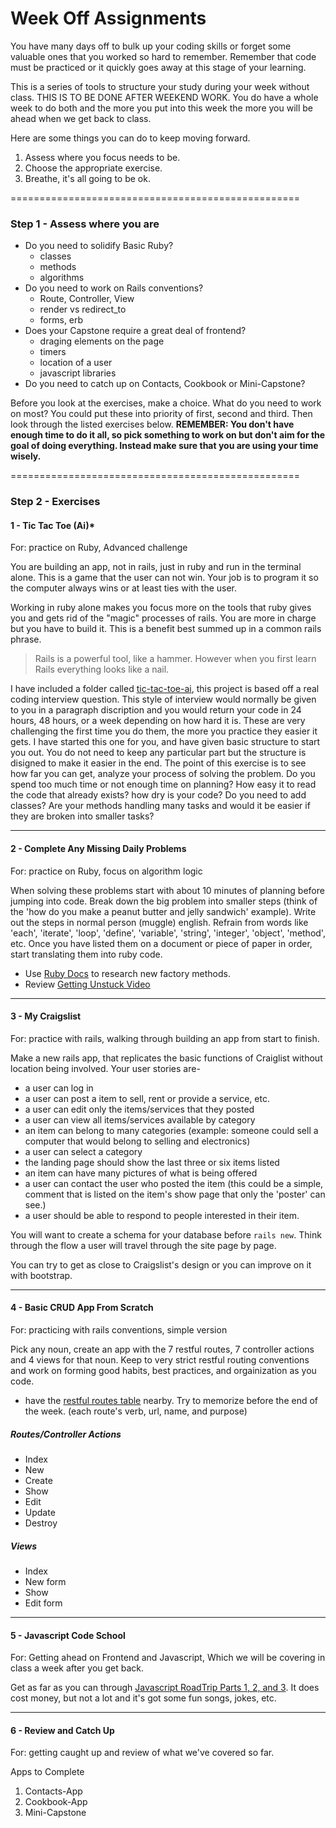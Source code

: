 # Week Off Assignments


You have many days off to bulk up your coding skills or forget some valuable ones that you worked so hard to remember. Remember that code must be practiced or it quickly goes away at this stage of your learning.

This is a series of tools to structure your study during your week without class. THIS IS TO BE DONE AFTER WEEKEND WORK. You do have a whole week to do both and the more you put into this week the more you will be ahead when we get back to class.

Here are some things you can do to keep moving forward.

1. Assess where you focus needs to be.
2. Choose the appropriate exercise.
3. Breathe, it's all going to be ok.


==================================================


### Step 1 - Assess where you are

- Do you need to solidify Basic Ruby? 
  - classes
  - methods
  - algorithms
- Do you need to work on Rails conventions?
  - Route, Controller, View
  - render vs redirect_to
  - forms, erb
- Does your Capstone require a great deal of frontend?
  - draging elements on the page
  - timers
  - location of a user
  - javascript libraries
- Do you need to catch up on Contacts, Cookbook or Mini-Capstone?

Before you look at the exercises, make a choice. What do you need to work on most? You could put these into priority of first, second and third. Then look through the listed exercises below. **REMEMBER: You don't have enough time to do it all, so pick something to work on but don't aim for the goal of doing everything. Instead make sure that you are using your time wisely.**

==================================================


### Step 2 - Exercises

#### 1 - Tic Tac Toe (Ai)*

For: practice on Ruby, Advanced challenge

You are building an app, not in rails, just in ruby and run in the terminal alone. This is a game that the user can not win. Your job is to program it so the computer always wins or at least ties with the user.

Working in ruby alone makes you focus more on the tools that ruby gives you and gets rid of the "magic" processes of rails. You are more in charge but you have to build it. This is a benefit best summed up in a common rails phrase.

> Rails is a powerful tool, like a hammer. However when you first learn Rails everything looks like a nail.

I have included a folder called [tic-tac-toe-ai](/tic-tac-toe-ai), this project is based off a real coding interview question. This style of interview would normally be given to you in a paragraph discription and you would return your code in 24 hours, 48 hours, or a week depending on how hard it is. These are very challenging the first time you do them, the more you practice they easier it gets. I have started this one for you, and have given basic structure to start you out. You do not need to keep any particular part but the structure is disigned to make it easier in the end. The point of this exercise is to see how far you can get, analyze your process of solving the problem. Do you spend too much time or not enough time on planning? How easy it to read the code that already exists? how dry is your code? Do you need to add classes? Are your methods handling many tasks and would it be easier if they are broken into smaller tasks? 

--------------------------------------------------

#### 2 - Complete Any Missing Daily Problems

For: practice on Ruby, focus on algorithm logic

When solving these problems start with about 10 minutes of planning before jumping into code. Break down the big problem into smaller steps (think of the 'how do you make a peanut butter and jelly sandwich' example). Write out the steps in normal person (muggle) english. Refrain from words like 'each', 'iterate', 'loop', 'define', 'variable', 'string', 'integer', 'object', 'method', etc. Once you have listed them on a document or piece of paper in order, start translating them into ruby code.

* Use [Ruby Docs](http://ruby-doc.org/) to research new factory methods.
* Review [Getting Unstuck Video](https://drive.google.com/a/anyonecanlearntocode.com/file/d/0B0F6BfZrQEBebE0wdTBlRl9YNlU/view?usp=sharing)

--------------------------------------------------

#### 3 - My Craigslist

For: practice with rails, walking through building an app from start to finish.

Make a new rails app, that replicates the basic functions of Craiglist without location being involved. Your user stories are-

- a user can log in
- a user can post a item to sell, rent or provide a service, etc.
- a user can edit only the items/services that they posted
- a user can view all items/services available by category
- an item can belong to many categories (example: someone could sell a computer that would belong to selling and electronics)
- a user can select a category
- the landing page should show the last three or six items listed
- an item can have many pictures of what is being offered
- a user can contact the user who posted the item (this could be a simple, comment that is listed on the item's show page that only the 'poster' can see.)
- a user should be able to respond to people interested in their item.

You will want to create a schema for your database before `rails new`. Think through the flow a user will travel through the site page by page.

You can try to get as close to Craigslist's design or you can improve on it with bootstrap.

--------------------------------------------------

#### 4 - Basic CRUD App From Scratch

For: practicing with rails conventions, simple version

Pick any noun, create an app with the 7 restful routes, 7 controller actions and 4 views for that noun. Keep to very strict restful routing conventions and work on forming good habits, best practices, and orgainization as you code.

* have the [restful routes table](http://guides.rubyonrails.org/routing.html) nearby. Try to memorize before the end of the week. (each route's verb, url, name, and purpose)

##### Routes/Controller Actions
* Index
* New
* Create
* Show
* Edit
* Update
* Destroy

##### Views
* Index
* New form
* Show
* Edit form

--------------------------------------------------

#### 5 - Javascript Code School

For: Getting ahead on Frontend and Javascript, Which we will be covering in class a week after you get back. 

Get as far as you can through [Javascript RoadTrip Parts 1, 2, and 3](https://www.codeschool.com/courses/javascript-road-trip-part-1). It does cost money, but not a lot and it's got some fun songs, jokes, etc.

--------------------------------------------------

#### 6 - Review and Catch Up

For: getting caught up and review of what we've covered so far.

Apps to Complete
 1. Contacts-App
 2. Cookbook-App
 3. Mini-Capstone
